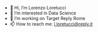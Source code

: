 - 👋 Hi, I’m Lorenzo Loretucci 
- 👀 I’m interested in Data Science
- 🌱 I’m working on Target Reply Rome 
- 📫 How to reach me: l.loretucci@reply.it

<!---
loretucci-reply/loretucci-reply is a ✨ special ✨ repository because its `README.md` (this file) appears on your GitHub profile.
You can click the Preview link to take a look at your changes.
--->
